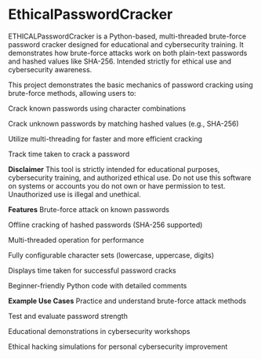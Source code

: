 # EthicalPasswordCracker
ETHICALPasswordCracker is a Python-based, multi-threaded brute-force password cracker designed for educational and cybersecurity training. It demonstrates how brute-force attacks work on both plain-text passwords and hashed values like SHA-256. Intended strictly for ethical use and cybersecurity awareness.

This project demonstrates the basic mechanics of password cracking using brute-force methods, allowing users to:

Crack known passwords using character combinations

Crack unknown passwords by matching hashed values (e.g., SHA-256)

Utilize multi-threading for faster and more efficient cracking

Track time taken to crack a password

**Disclaimer**
This tool is strictly intended for educational purposes, cybersecurity training, and authorized ethical use.
Do not use this software on systems or accounts you do not own or have permission to test. Unauthorized use is illegal and unethical.

**Features**
Brute-force attack on known passwords

Offline cracking of hashed passwords (SHA-256 supported)

Multi-threaded operation for performance

Fully configurable character sets (lowercase, uppercase, digits)

Displays time taken for successful password cracks

Beginner-friendly Python code with detailed comments


**Example Use Cases**
Practice and understand brute-force attack methods

Test and evaluate password strength

Educational demonstrations in cybersecurity workshops

Ethical hacking simulations for personal cybersecurity improvement
